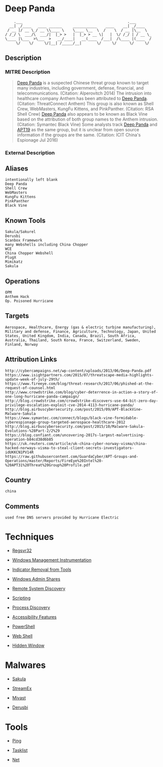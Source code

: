 
# Deep Panda

```
    .___                                                .___       
  __| _/____   ____ ______     ___________    ____    __| _/____   
 / __ |/ __ \_/ __ \\____ \    \____ \__  \  /    \  / __ |\__  \  
/ /_/ \  ___/\  ___/|  |_> >   |  |_> > __ \|   |  \/ /_/ | / __ \_
\____ |\___  >\___  >   __/____|   __(____  /___|  /\____ |(____  /
     \/    \/     \/|__| /_____/__|       \/     \/      \/     \/ 

```

## Description

### MITRE Description

> [Deep Panda](https://attack.mitre.org/groups/G0009) is a suspected Chinese threat group known to target many industries, including government, defense, financial, and telecommunications. (Citation: Alperovitch 2014) The intrusion into healthcare company Anthem has been attributed to [Deep Panda](https://attack.mitre.org/groups/G0009). (Citation: ThreatConnect Anthem) This group is also known as Shell Crew, WebMasters, KungFu Kittens, and PinkPanther. (Citation: RSA Shell Crew) [Deep Panda](https://attack.mitre.org/groups/G0009) also appears to be known as Black Vine based on the attribution of both group names to the Anthem intrusion. (Citation: Symantec Black Vine) Some analysts track [Deep Panda](https://attack.mitre.org/groups/G0009) and [APT19](https://attack.mitre.org/groups/G0073) as the same group, but it is unclear from open source information if the groups are the same. (Citation: ICIT China's Espionage Jul 2016)

### External Description

> 

## Aliases

```
intentionally left blank
Deep Panda
Shell Crew
WebMasters
KungFu Kittens
PinkPanther
Black Vine
```

## Known Tools

```
Sakula/Sakurel
Derusbi
Scanbox Framework
many Webshells including China Chopper
WCE
China Chopper Webshell
PlugX
Mimikatz
Sakula
```

## Operations

```
OPM
Anthem Hack
Op. Poisoned Hurricane
```

## Targets

```
Aerospace, Healthcare, Energy (gas & electric turbine manufacturing), Military and defense, Finance, Agriculture, Technology, Japan, United States, United Kingdom, India, Canada, Brazil, South Africa, Australia, Thailand, South Korea, France, Switzerland, Sweden, Finland, Norway
```

## Attribution Links

```
http://cybercampaigns.net/wp-content/uploads/2013/06/Deep-Panda.pdf
https://www.isightpartners.com/2015/07/threatscape-media-highlights-update-week-of-july-29th/
https://www.fireeye.com/blog/threat-research/2017/06/phished-at-the-request-of-counsel.html
http://www.crowdstrike.com/blog/cyber-deterrence-in-action-a-story-of-one-long-hurricane-panda-campaign/
http://blog.crowdstrike.com/crowdstrike-discovers-use-64-bit-zero-day-privilege-escalation-exploit-cve-2014-4113-hurricane-panda/
http://blog.airbuscybersecurity.com/post/2015/09/APT-BlackVine-Malware-Sakula
https://www.symantec.com/connect/blogs/black-vine-formidable-cyberespionage-group-targeted-aerospace-healthcare-2012
http://blog.airbuscybersecurity.com/post/2015/10/Malware-Sakula-Evolutions-%28Part-2/2%29
https://blog.confiant.com/uncovering-2017s-largest-malvertising-operation-b84cd38d6b85
https://uk.reuters.com/article/uk-china-cyber-norway-visma/china-hacked-norways-visma-to-steal-client-secrets-investigators-idUKKCN1PV14R
https://raw.githubusercontent.com/GuardaCyber/APT-Groups-and-Operations/master/Reports/FireEye%20Intel%20-%20APT31%20Threat%20Group%20Profile.pdf
```

## Country

```
china
```

## Comments

```
used free DNS servers provided by Hurricane Electric
```

# Techniques


* [Regsvr32](../techniques/Regsvr32.md)

* [Windows Management Instrumentation](../techniques/Windows-Management-Instrumentation.md)
    
* [Indicator Removal from Tools](../techniques/Indicator-Removal-from-Tools.md)
    
* [Windows Admin Shares](../techniques/Windows-Admin-Shares.md)
    
* [Remote System Discovery](../techniques/Remote-System-Discovery.md)
    
* [Scripting](../techniques/Scripting.md)
    
* [Process Discovery](../techniques/Process-Discovery.md)
    
* [Accessibility Features](../techniques/Accessibility-Features.md)
    
* [PowerShell](../techniques/PowerShell.md)
    
* [Web Shell](../techniques/Web-Shell.md)
    
* [Hidden Window](../techniques/Hidden-Window.md)
    

# Malwares


* [Sakula](../malwares/Sakula.md)

* [StreamEx](../malwares/StreamEx.md)
    
* [Mivast](../malwares/Mivast.md)
    
* [Derusbi](../malwares/Derusbi.md)
    

# Tools


* [Ping](../tools/Ping.md)

* [Tasklist](../tools/Tasklist.md)
    
* [Net](../tools/Net.md)
    
